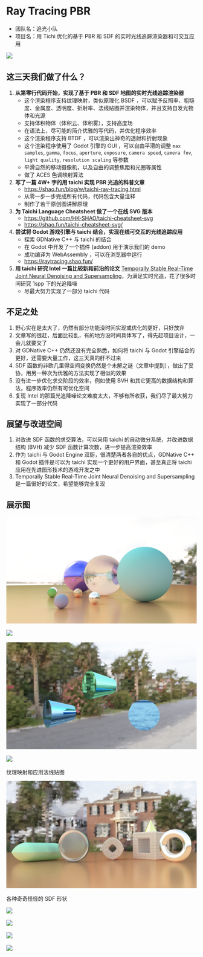 # Ray Tracing PBR

- 团队名：追光小队
- 项目名：用 Tichi 优化的基于 PBR 和 SDF 的实时光线追踪渲染器和可交互应用

![](./docs/Screenshots/p2.png)

## 这三天我们做了什么？

1. **从第零行代码开始，实现了基于 PBR 和 SDF 地图的实时光线追踪渲染器**
   - 这个渲染程序支持纹理映射，类似原理化 BSDF ，可以赋予反照率、粗糙度、金属度、透明度、折射率、法线贴图并渲染物体，并且支持自发光物体和光源
   - 支持体积物体（体积云、体积雾），支持高度场
   - 在语法上，尽可能的简介优雅的写代码，并优化程序效率
   - 这个渲染程序支持 BTDF ，可以渲染出神奇的透射和折射现象
   - 这个渲染程序使用了 Godot 引擎的 GUI ，可以自由平滑的调整 `max samples`, `gamma`, `focus`, `aperture`, `exposure`, `camera speed`, `camera fov`, `light quality`, `resolution scaling` 等参数
   - 平滑自然的移动摄像机，以及自由的调整焦距和光圈等属性
   - 做了 ACES 色调映射算法
2. **写了一篇 4W+ 字的用 taichi 实现 PBR 光追的科普文章**
   - https://shao.fun/blog/w/taichi-ray-tracing.html
   - 从零一步一步完成所有代码，代码包含大量注释
   - 制作了若干原创图讲解原理
3. **为 Taichi Language Cheatsheet 做了一个在线 SVG 版本**
   - https://github.com/HK-SHAO/taichi-cheatsheet-svg
   - https://shao.fun/taichi-cheatsheet-svg/
4. **尝试将 Godot 游戏引擎与 taichi 结合，实现在线可交互的光线追踪应用**
   - 探索 GDNative C++ 与 taichi 的结合
   - 在 Godot 中开发了一个插件 (addon) 用于演示我们的 demo
   - 成功编译为 WebAssembly ，可以在浏览器中运行
   - https://raytracing.shao.fun/
5. **用 taichi 研究 Intel 一篇比较新和前沿的论文** [Temporally Stable Real-Time Joint Neural Denoising and Supersampling](https://www.intel.com/content/www/us/en/developer/articles/technical/temporally-stable-denoising-and-supersampling.html)，为满足实时光追，花了很多时间研究 1spp 下的光追降噪
   - 尽最大努力实现了一部分 taichi 代码

## 不足之处
1. 野心实在是太大了，仍然有部分功能没时间实现或优化的更好，只好放弃
2. 文章写的很赶，后面比较乱，有的地方没时间具体写了，得先赶项目设计，一会儿就要交了
3. 对 GDNative C++ 仍然还没有完全熟悉，如何将 taichi 与 Godot 引擎结合的更好，还需要大量工作，这三天真的肝不过来
4. SDF 函数的非欧几里得空间变换仍然是个未解之谜（文章中提到），做出了妥协，用另一种次为优雅的方法实现了相似的效果
5. 没有进一步优化求交阶段的效率，例如使用 BVH 和其它更高的数据结构和算法，程序效率仍然有可优化空间
6. 复现 Intel 的那篇光追降噪论文难度太大，不够有所收获，我们尽了最大努力实现了一部分代码


## 展望与改进空间
1. 对改进 SDF 函数的求交算法，可以采用 taichi 的自动微分系统，并改进数据结构 (BVH) 减少 SDF 函数计算次数，进一步提高渲染效率
2. 作为 taichi 与 Godot Engine 双厨，很清楚两者各自的优点，GDNative C++ 和 Godot 插件是可以为 taichi 实现一个更好的用户界面，甚至真正将 taichi 应用在先进图形技术的游戏开发之中
3. Temporally Stable Real-Time Joint Neural Denoising and Supersampling 是一篇很好的论文，希望能够完全复现

## 展示图

![](./docs/Screenshots/Godot%20Screenshot%202022.12.01%20-%2016.45.28.31.png)

![](./docs/Screenshots/Godot%20Screenshot%202022.12.01%20-%2022.30.44.63.png)

![](./docs/Screenshots/Godot%20Screenshot%202022.12.02%20-%2016.56.57.76.png)

![](./docs/Screenshots/Godot%20Screenshot%202022.12.01%20-%2022.42.38.51.png)

纹理映射和应用法线贴图

![](./docs/Screenshots/Godot%20Screenshot%202022.12.02%20-%2018.26.30.90.png)

各种奇奇怪怪的 SDF 形状

![](./docs/Screenshots/p1.png)

![](./docs/Screenshots/p3.png)

![](./docs/Screenshots/p4.png)

![](./docs/Screenshots/p5.png)